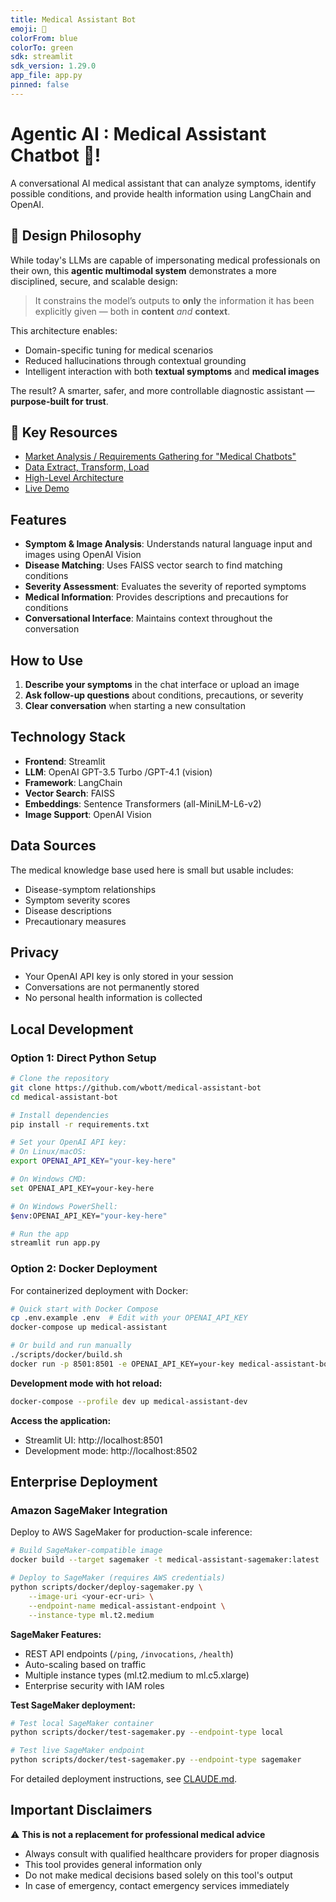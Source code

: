 ```yaml
---
title: Medical Assistant Bot
emoji: 🏥
colorFrom: blue
colorTo: green
sdk: streamlit
sdk_version: 1.29.0
app_file: app.py
pinned: false
---
```


# Agentic AI : Medical Assistant Chatbot 🏥!

A conversational AI medical assistant that can analyze symptoms, identify possible conditions, and provide health information using LangChain and OpenAI. 

## 🧠 Design Philosophy

While today's LLMs are capable of impersonating medical professionals on their own, this **agentic multimodal system** demonstrates a more disciplined, secure, and scalable design:

> It constrains the model’s outputs to **only** the information it has been explicitly given — both in **content** *and* **context**.

This architecture enables:

- Domain-specific tuning for medical scenarios  
- Reduced hallucinations through contextual grounding  
- Intelligent interaction with both **textual symptoms** and **medical images**

The result? A smarter, safer, and more controllable diagnostic assistant — **purpose-built for trust**.



## 🔗 Key Resources

- [Market Analysis / Requirements Gathering for "Medical Chatbots"](https://huggingface.co/spaces/bott-wa/medical-assistant-bot/blob/main/docs/market_analysis.md)
- [Data Extract, Transform, Load](https://huggingface.co/spaces/bott-wa/medical-assistant-bot/blob/main/docs/data-etl-analysis.md)
- [High-Level Architecture](https://huggingface.co/spaces/bott-wa/medical-assistant-bot/blob/main/docs/architecture.md)
- [Live Demo](https://huggingface.co/spaces/bott-wa/medical-assistant-bot)

## Features

- **Symptom & Image Analysis**: Understands natural language input and images using OpenAI Vision
- **Disease Matching**: Uses FAISS vector search to find matching conditions
- **Severity Assessment**: Evaluates the severity of reported symptoms
- **Medical Information**: Provides descriptions and precautions for conditions
- **Conversational Interface**: Maintains context throughout the conversation

## How to Use

1. **Describe your symptoms** in the chat interface or upload an image
2. **Ask follow-up questions** about conditions, precautions, or severity
3. **Clear conversation** when starting a new consultation

## Technology Stack

- **Frontend**: Streamlit
- **LLM**: OpenAI GPT-3.5 Turbo /GPT-4.1 (vision)
- **Framework**: LangChain
- **Vector Search**: FAISS
- **Embeddings**: Sentence Transformers (all-MiniLM-L6-v2)
- **Image Support**: OpenAI Vision

## Data Sources

The medical knowledge base used here is small but usable includes:
- Disease-symptom relationships
- Symptom severity scores
- Disease descriptions
- Precautionary measures

## Privacy

- Your OpenAI API key is only stored in your session
- Conversations are not permanently stored
- No personal health information is collected

## Local Development

### Option 1: Direct Python Setup

```bash
# Clone the repository
git clone https://github.com/wbott/medical-assistant-bot
cd medical-assistant-bot

# Install dependencies
pip install -r requirements.txt

# Set your OpenAI API key:
# On Linux/macOS:
export OPENAI_API_KEY="your-key-here"

# On Windows CMD:
set OPENAI_API_KEY=your-key-here

# On Windows PowerShell:
$env:OPENAI_API_KEY="your-key-here"

# Run the app
streamlit run app.py
```

### Option 2: Docker Deployment

For containerized deployment with Docker:

```bash
# Quick start with Docker Compose
cp .env.example .env  # Edit with your OPENAI_API_KEY
docker-compose up medical-assistant

# Or build and run manually
./scripts/docker/build.sh
docker run -p 8501:8501 -e OPENAI_API_KEY=your-key medical-assistant-bot:latest
```

**Development mode with hot reload:**
```bash
docker-compose --profile dev up medical-assistant-dev
```

**Access the application:**
- Streamlit UI: http://localhost:8501
- Development mode: http://localhost:8502

## Enterprise Deployment

### Amazon SageMaker Integration

Deploy to AWS SageMaker for production-scale inference:

```bash
# Build SageMaker-compatible image
docker build --target sagemaker -t medical-assistant-sagemaker:latest .

# Deploy to SageMaker (requires AWS credentials)
python scripts/docker/deploy-sagemaker.py \
    --image-uri <your-ecr-uri> \
    --endpoint-name medical-assistant-endpoint \
    --instance-type ml.t2.medium
```

**SageMaker Features:**
- REST API endpoints (`/ping`, `/invocations`, `/health`)
- Auto-scaling based on traffic
- Multiple instance types (ml.t2.medium to ml.c5.xlarge)
- Enterprise security with IAM roles

**Test SageMaker deployment:**
```bash
# Test local SageMaker container
python scripts/docker/test-sagemaker.py --endpoint-type local

# Test live SageMaker endpoint
python scripts/docker/test-sagemaker.py --endpoint-type sagemaker
```

For detailed deployment instructions, see [CLAUDE.md](CLAUDE.md#-docker-deployment).

## Important Disclaimers

⚠️ **This is not a replacement for professional medical advice**
- Always consult with qualified healthcare providers for proper diagnosis
- This tool provides general information only
- Do not make medical decisions based solely on this tool's output
- In case of emergency, contact emergency services immediately



